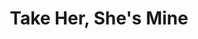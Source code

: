 ---
title: Take Her, She's Mine
year: 1964
opening_date: 1964-01-10
closing_date: 1964-01-18
layout: productions
image:
image_caption:
image_credit:
playbill:
category:
details:
  Theatre: Theatre Jacksonville
  Venue: Little Theatre
cast:
  Mollie Michaelson: Kathy Stephens
  Frank Michaelson: Ernest Goldsmith
  Anne Michaelson: Carolyn Lieder
  Liz Michaelson: Bonnie Barnert
  Air Line Clerk: Chris Craig
  Emmett: John Wolters
  Adele McDougall: Susan Carpenter
  Sarah Walker: Arlene Shainbrown
  Donn Bowdry: Charles Bartling
  Clancy: Ron Johnson
  Freshman: Ron Richardson
  Richard Gluck: Chris Craig
  Alex Loomis: John Skye
  Mr. Whitmyer: Bill Thornton
  Linda Lehman: Carol Green
  Mr. Hibbetts: Emanual Ehrlich
  Guitarist: Dick Clark
crew:
  Director: George Ballis
  Set and Lighting Design: Chase Ambler
  Principal: Gene Moore
  Stage Manager: Peggy Miller
  Assistant Stage Manager: 
    - Gayle Swymer
    - A. Ira Fink
  Lighting: Peggy Miller
  Sound: Gene Moore
  Wardrobe: Frank Ridge
  Properties: 
    - Gayle Swymer
    - Sandra Spencer
    - Esther Barnes
    - Ed Poole
    - Gene Moore
    - Gladys Dale
    - Beverly Fink
    - Becky Coon 
    - Gladys Witten
  Make-up: 
    - Ellen Black
    - Wenonah Wells
    - Bill Thornton
  Set Crew: 
    - Dixie Cohen
    - Bob Schuh
    - Ray Collins
    - Ellis Barnert
    - Gladys Dale
    - Peggy Miller
    - Charlotte Smotherman
    - Diana Schuh
    - Ed Clarmont
    - Connie Ambler
    - Tim McManus
external_links:
---